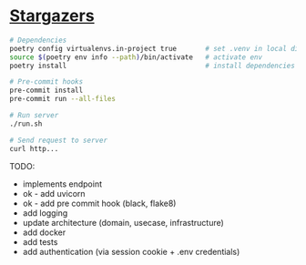 # [Stargazers](https://mergify.notion.site/Stargazer-4cf5427e34a542f0aee4e829bb6d9035)

```sh
# Dependencies
poetry config virtualenvs.in-project true       # set .venv in local directory
source $(poetry env info --path)/bin/activate   # activate env
poetry install                                  # install dependencies

# Pre-commit hooks
pre-commit install
pre-commit run --all-files

# Run server
./run.sh

# Send request to server
curl http...
```



TODO:
- implements endpoint
- ok - add uvicorn
- ok - add pre commit hook (black, flake8)
- add logging
- update architecture (domain, usecase, infrastructure)
- add docker
- add tests
- add authentication (via session cookie + .env credentials)

